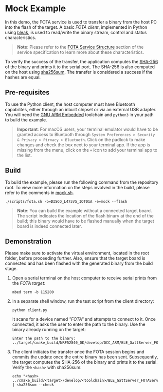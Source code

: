 # Mock Example

In this demo, the FOTA service is used to transfer a binary from the host PC into the flash of the target. A basic _FOTA client_, implemented in Python using [bleak](https://pypi.org/project/bleak/), is used to read/write the binary stream, control and status characteristics. 

> **Note**: Please refer to the [FOTA Service Structure](https://github.com/ARMmbed/mbed-os-experimental-ble-services/tree/fota-service-github-ci/services/FOTA/docs#fota-service-structure) section of the service specification to learn more about these characteristics.

To verify the success of the transfer, the application computes the [SHA-256](https://en.wikipedia.org/wiki/SHA-2) of the binary and prints it to the serial port. The SHA-256 is also computed on the host using [sha256sum](https://man7.org/linux/man-pages/man1/sha256sum.1.html). The transfer is considered a success if the hashes are equal.

## Pre-requisites

To use the Python client, the host computer must have Bluetooth capabilites, either through an inbuilt chipset or via an external USB adapter. You will need the [GNU ARM Embedded](https://developer.arm.com/tools-and-software/open-source-software/developer-tools/gnu-toolchain/gnu-rm) toolchain and `python3` in your path to build the example.

> **Important**: For macOS users, your terminal emulator would have to be granted access to Bluetooth through `System Preferences > Security & Privacy > Pirvacy > Bluetooth`. Click on the padlock to make changes and check the box next to your terminal app. If the app is missing from the menu, click on the `+` icon to add your terminal app to the list.

## Build 

To build the example, please run the following command from the repository root. To view more information on the steps involved in the build, please refer to the comments in [mock.sh](../scripts/mock.sh).
```shell
./scripts/fota.sh -b=DISCO_L475VG_IOT01A -e=mock --flash
```
> **Note**: You can build the example without a connected target board. The script indicates the location of the flash binary at the end of the build; this binary would have to be flashed manually when the target board is indeed connected later.

## Demonstration

Please make sure to activate the virtual environment, located in the root folder, before proceeding further. Also, ensure that the target board is connected and has been flashed with the generated binary from the build stage.

1. Open a serial terminal on the host computer to receive serial prints from the _FOTA target_:
   ```shell 
   mbed term -b 115200
   ```
2. In a separate shell window, run the test script from the client directory:
   ```shell
   python client.py
   ```
   
   It scans for a device named _"FOTA"_ and attempts to connect to it.
   Once connected, it asks the user to enter the path to the binary.
   Use the binary already running on the target:
   
   ```
   Enter the path to the binary: ../target/cmake_build/NRF52840_DK/develop/GCC_ARM/BLE_GattServer_FOTAService.bin
   ```
3. The client initiates the transfer once the FOTA session begins and commits the update once the entire binary has been sent.
   Subsequently, the target computes the SHA-256 of the binary and prints it to the serial.
   Verify the `<hash>` with sha256sum:
   ```shell
   echo "<hash> ../cmake_build/<target>/develop/<toolchain>/BLE_GattServer_FOTAService.bin" | sha256sum --check
   ```
